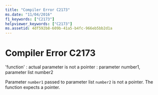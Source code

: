 ```yaml
---
title: "Compiler Error C2173"
ms.date: "11/04/2016"
f1_keywords: ["C2173"]
helpviewer_keywords: ["C2173"]
ms.assetid: 4df592b8-609b-41a5-b4fc-966eb5bb2d1a
---
```

# Compiler Error C2173

'function' : actual parameter is not a pointer : parameter number1, parameter list number2

Parameter `number1` passed to parameter list `number2` is not a pointer. The function expects a pointer.
